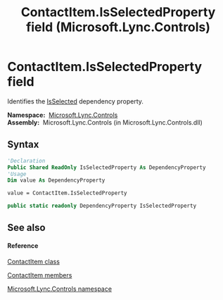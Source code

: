 ﻿---
title: ContactItem.IsSelectedProperty field (Microsoft.Lync.Controls)
TOCTitle: IsSelectedProperty field
ms:assetid: F:Microsoft.Lync.Controls.ContactItem.IsSelectedProperty_DI_3_UC_OCS14MrefLyncWPF
ms:mtpsurl: https://msdn.microsoft.com/en-us/library/microsoft.lync.controls.contactitem.isselectedproperty_di_3_uc_ocs14mreflyncwpf(v=office.15)
ms:contentKeyID: 48595359
ms.date: 07/28/2014
mtps_version: v=office.15
f1_keywords:
- Microsoft.Lync.Controls.ContactItem.IsSelectedProperty
dev_langs:
- CSharp
- JScript
- VB
- other
---

# ContactItem.IsSelectedProperty field

Identifies the [IsSelected](contactitem-isselected-property-microsoft-lync-controls_1.md) dependency property.

**Namespace:**  [Microsoft.Lync.Controls](microsoft-lync-controls-namespace_1.md)  
**Assembly:**  Microsoft.Lync.Controls (in Microsoft.Lync.Controls.dll)

## Syntax

``` vb
'Declaration
Public Shared ReadOnly IsSelectedProperty As DependencyProperty
'Usage
Dim value As DependencyProperty

value = ContactItem.IsSelectedProperty
```

``` csharp
public static readonly DependencyProperty IsSelectedProperty
```

## See also

#### Reference

[ContactItem class](contactitem-class-microsoft-lync-controls_1.md)

[ContactItem members](contactitem-members-microsoft-lync-controls_1.md)

[Microsoft.Lync.Controls namespace](microsoft-lync-controls-namespace_1.md)

